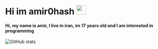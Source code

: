 # Hi im amir0hash <img src="https://raw.githubusercontent.com/aemmadi/aemmadi/master/wave.gif" width="30px">
#### Hi, my name is amir, I live in iran, im 17 years old and I am interested in programming

![GitHub stats](https://github-readme-stats.vercel.app/api?username=amir0hash&show_icons=true)  
